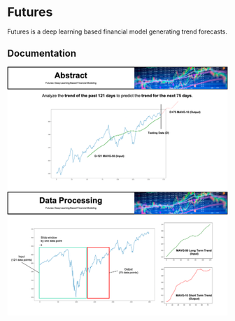 # Futures

Futures is a deep learning based financial model generating trend forecasts.

## Documentation
![Abstract](./doc/abstract.png)
![Data Processing](./doc/processing.png)
